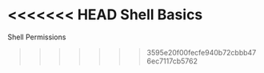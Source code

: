 <<<<<<< HEAD
Shell Basics
=======
Shell Permissions
>>>>>>> 3595e20f00fecfe940b72cbbb476ec7117cb5762
